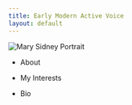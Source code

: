 ```yaml
---
title: Early Modern Active Voice
layout: default
---
```

![Mary Sidney Portrait](msportrait.jpg)

* About

* My Interests

* Bio
